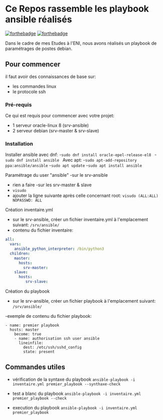 # Ce Repos rassemble les playbook ansible réalisés

[![forthebadge](http://forthebadge.com/images/badges/built-with-love.svg)](http://forthebadge.com)  [![forthebadge](http://forthebadge.com/images/badges/powered-by-electricity.svg)](http://forthebadge.com)

Dans le cadre de mes Etudes à l'ENI, nous avons réalisés un playbook de paramétrages de postes debian.

## Pour commencer

il faut avoir des connaissances de base sur:
- les commandes linux
- le protocole ssh

### Pré-requis

Ce qui est requis pour commencer avec votre projet:

- 1 serveur oracle-linux 8 (srv-ansible)
- 2 serveur debian (srv-master & srv-slave)

### Installation

Installer ansible avec dnf:
-``sudo dnf install oracle-epel-release-el8 ``
-``sudo dnf install ansible ``
Avec apt:
-``sudo apt-add-repository ppa:ansible/ansible``
-``sudo apt update``
-``sudo apt install ansible``


Paramétrage du user "ansible"
-sur le srv-ansible
 - rien a faire
-sur les srv-master & slave
 - ``visudo``
 - ajouter la ligne suivante après celle concernant root:
  ``visudo (ALL:ALL) NOPASSWD: ALL``

Création inventaire.yml
- sur le srv-ansible, créer un fichier inventaire.yml à l'emplacement suivant:
 ``/srv/ansible/`` 
- contenu du fichier inventaire: 
```yaml
all: 
  vars: 
    ansible_python_interpreter: /bin/python3
  children:
    master: 
      hosts: 
        srv-master:
    slave: 
      hosts:
         srv-slave:
```

Création du playbook
- sur le srv-ansible, créer un fichier playbook à l'emplacement suivant:
 ``/srv/ansible/`` 

-exemple de contenu du fichier playbook: 
``` 
- name: premier playbook 
  hosts: master
    become: true
    - name: authorisation ssh user ansible 
      lineinfile: 
        dest: /etc/ssh/sshd_config 
        state: present
``` 

## Commandes utiles
- vérification de la syntaxe du playbook
``ansible-playbook -i inventaire.yml premier_playbook --synthaxe-check``

- test a blanc du playbook
``ansible-playbook -i inventaire.yml premier_playbook --check``

- execution du playbook
``ansible-playbook -i inventaire.yml premier_playbook``
